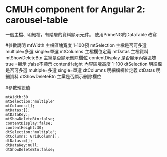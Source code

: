 # CMUH component for Angular 2: carousel-table

一個主檔、明細檔，有階層的資料顯示元件。
使用PrimeNG的DataTable  改寫



#參數說明
    mtWidth                    主檔區塊寬度 1-100預
    mtSelection                主檔是否可多選 multiple=多選 single=單選
    mtColumns                  主檔欄位定義
    mtDatas                    主檔資料
    mtShowDeleteBtn            主黨是否顯示刪除欄位
    contentDisplay             是否顯示內容區塊true =顯示 ;false不顯示
    contentHeight              內容區塊高度  1-100
    dtSelection                明細檔是否可多選 multiple=多選 single=單選
    dtColumns                  明細檔欄位定義
    dtDatas                    明細資料
    dtShowDeleteBtn            主黨是否顯示刪除欄位

#參數預設值

    mtWidth:30                                          
    mtSelection:"multiple"
    mtColumns:[];
    mtDatas:[];
    mtDataKey:;
    mtShowDeleteBtn:false;
    contentDisplay:false;
    contentHeight:30;
    dtSelection:"multiple";
    dtColumns: GridColumn[];
    dtDatas:=[];
    dtDataKey:null;
    dtShowDeleteBtn:false;
